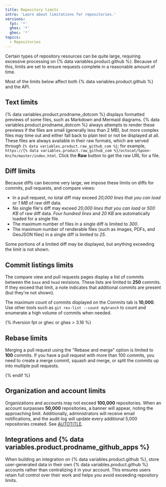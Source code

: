 ```yaml
---
title: Repository limits
intro: 'Learn about limitations for repositories.'
versions:
  fpt: '*'
  ghes: '*'
  ghec: '*'
topics:
  - Repositories
---
```


Certain types of repository resources can be quite large, requiring excessive processing on {% data variables.product.github %}. Because of this, limits are set to ensure requests complete in a reasonable amount of time.

Most of the limits below affect both {% data variables.product.github %} and the API.

## Text limits

{% data variables.product.prodname_dotcom %} displays formatted previews of some files, such as Markdown and Mermaid diagrams. {% data variables.product.prodname_dotcom %} always attempts to render these previews if the files are small (generally less than 2 MB), but more complex files may time out and either fall back to plain text or not be displayed at all. These files are always available in their raw formats, which are served through `{% data variables.product.raw_github_com %}`; for example, `https://{% data variables.product.raw_github_com %}/octocat/Spoon-Knife/master/index.html`. Click the **Raw** button to get the raw URL for a file.

## Diff limits

Because diffs can become very large, we impose these limits on diffs for commits, pull requests, and compare views:

* In a pull request, no total diff may exceed _20,000 lines that you can load_ or _1 MB_ of raw diff data.
* No single file's diff may exceed _20,000 lines that you can load_ or _500 KB_ of raw diff data. _Four hundred lines_ and _20 KB_ are automatically loaded for a single file.
* The maximum number of files in a single diff is limited to _300_.
* The maximum number of renderable files (such as images, PDFs, and GeoJSON files) in a single diff is limited to _25_.

Some portions of a limited diff may be displayed, but anything exceeding the limit is not shown.

## Commit listings limits

The compare view and pull requests pages display a list of commits between the `base` and `head` revisions. These lists are limited to **250** commits. If they exceed that limit, a note indicates that additional commits are present (but they're not shown).

The maximum count of commits displayed on the Commits tab is **10,000**. Use other tools such as `git rev-list --count mybranch` to count and enumerate a high volume of commits when needed.

{% ifversion fpt or ghec or ghes > 3.16 %}

## Rebase limits

Merging a pull request using the "Rebase and merge" option is limited to **100** commits.  If you have a pull request with more than 100 commits, you need to create a merge commit, squash and merge, or split the commits up into multiple pull requests.

{% endif %}

## Organization and account limits

Organizations and accounts may not exceed **100,000** repositories. When an account surpasses **50,000** repositories, a banner will appear, noting the approaching limit. Additionally, administrators will receive email notifications, and the audit log will update every additional 5,000 repositories created. See [AUTOTITLE](/repositories/creating-and-managing-repositories/about-repositories#about-repository-ownership).

## Integrations and {% data variables.product.prodname_github_apps %}

When building an integration on {% data variables.product.github %}, store user-generated data in their own {% data variables.product.github %} accounts rather than centralizing it in your account. This ensures users retain full control over their work and helps you avoid exceeding repository limits.
